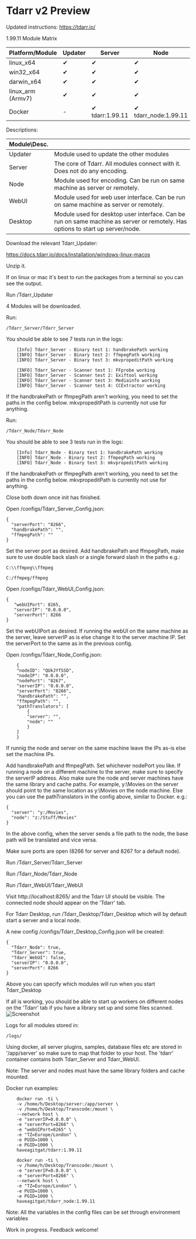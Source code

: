 # Tdarr v2 Preview

Updated instructions: https://tdarr.io/

1.99.11 Module Matrix

| Platform/Module      | Updater | Server | Node | WebUI | Desktop |
|----------------------|---------|--------|------|-------|---------|
| linux_x64            | ✔       | ✔      | ✔    | ✔     | ✔       |
| win32_x64            | ✔       | ✔      | ✔    | ✔     | ✔       |
| darwin_x64           | ✔       | ✔      | ✔    | ✔     | ✔       |
| linux_arm (Armv7) | ✔       | ✔      | ✔    |✔      | -       |
| Docker               | -       | ✔ tdarr:1.99.11| ✔ tdarr_node:1.99.11| ✔ tdarr:1.99.11| -       |

Descriptions:

| Module\Desc. |                                                                                                                                |
|--------------|--------------------------------------------------------------------------------------------------------------------------------|
| Updater      | Module used to update the other modules                                                                                        |
| Server       | The core of Tdarr. All modules connect with it. Does not do any encoding.                                                      |
| Node         | Module used for encoding. Can be run on same machine as server or remotely.                                                    |
| WebUI        | Module used for web user interface. Can be run on same machine as server or remotely.                                          |
| Desktop      | Module used for desktop user interface. Can be run on same machine as server or remotely. Has options to start up server/node. |


Download the relevant Tdarr_Updater:

https://docs.tdarr.io/docs/installation/windows-linux-macos

Unzip it.

If on linux or mac it's best to run the packages from a terminal so you can see the output. 

Run /Tdarr_Updater

4 Modules will be downloaded.

Run: 

    /Tdarr_Server/Tdarr_Server
    
You should be able to see 7 tests run in the logs:

        [Info] Tdarr_Server - Binary test 1: handbrakePath working
        [INFO] Tdarr_Server - Binary test 2: ffmpegPath working
        [INFO] Tdarr_Server - Binary test 3: mkvpropeditPath working

        [INFO] Tdarr_Server - Scanner test 1: FFprobe working
        [INFO] Tdarr_Server - Scanner test 2: Exiftool working
        [INFO] Tdarr_Server - Scanner test 3: Mediainfo working
        [INFO] Tdarr_Server - Scanner test 4: CCExtractor working

If the handbrakePath or ffmpegPath aren't working, you need to set the paths in the config below. mkvpropeditPath is currently not use for anything.

Run:

    /Tdarr_Node/Tdarr_Node
    
You should be able to see 3 tests run in the logs:

        [Info] Tdarr_Node - Binary test 1: handbrakePath working
        [INFO] Tdarr_Node - Binary test 2: ffmpegPath working
        [INFO] Tdarr_Node - Binary test 3: mkvpropeditPath working
        
If the handbrakePath or ffmpegPath aren't working, you need to set the paths in the config below. mkvpropeditPath is currently not use for anything.

Close both down once init has finished.

Open /configs/Tdarr_Server_Config.json:

    {
      "serverPort": "8266",
      "handbrakePath": "",
      "ffmpegPath": ""
    }

Set the server port as desired.
Add handbrakePath and ffmpegPath, make sure to use double back slash or a single forward slash in the paths e.g.:

    C:\\ffmpeg\\ffmpeg

    C:/ffmpeg/ffmpeg
    
Open /configs/Tdarr_WebUI_Config.json:    
    
    {
       "webUIPort": 8265,
       "serverIP": "0.0.0.0",
       "serverPort": 8266
    }
    
Set the webUIPort as desired. If running the webUI on the same machine as the server, leave serverIP as is else change it to the server machine IP. Set the serverPort
to the same as in the previous config.
    
Open /configs/Tdarr_Node_Config.json:

        {
        "nodeID": "QUkJYfSSD",
        "nodeIP": "0.0.0.0",
        "nodePort": "8267",
        "serverIP": "0.0.0.0",
        "serverPort": "8266",
        "handbrakePath": "",
        "ffmpegPath": "",
        "pathTranslators": [
            {
            "server": "",
            "node": ""
            }
        ]
        }
        
If runnig the node and server on the same machine leave the IPs as-is else set the machine IPs.


Add handbrakePath and ffmpegPath. Set whichever nodePort you like. If running a node on a different machine to the server,
make sure to specify the serverIP address. Also make sure the node and server machines have the same library and cache paths. For example,
y:\Movies on the server should point to the same location as y:\Movies on the node machine. Else you can use the pathTranslators
in the config above, similar to Docker. e.g.:

    {
      "server": "y:/Movies",
      "node": "z:/Stuff/Movies"
    }

In the above config, when the server sends a file path to the node, the base path will be translated and vice versa.

Make sure ports are open (8266 for server and 8267 for a default node).

Run /Tdarr_Server/Tdarr_Server

Run /Tdarr_Node/Tdarr_Node

Run /Tdarr_WebUI/Tdarr_WebUI

Visit http://localhost:8265/ and the Tdarr UI should be visible. The connected node should appear on the 'Tdarr' tab. 




For Tdarr Desktop, run /Tdarr_Desktop/Tdarr_Desktop which will by default start a server and a local node.

A new config /configs/Tdarr_Desktop_Config.json will be created:

    {
      "Tdarr_Node": true,
      "Tdarr_Server": true,
      "Tdarr_WebUI": false,
      "serverIP": "0.0.0.0",
      "serverPort": 8266
    }

Above you can specify which modules will run when you start Tdarr_Desktop

If all is working, you should be able to start up workers on different nodes on the 'Tdarr' tab if you have a library set up and some files scanned.
![Screenshot](https://i.imgur.com/4uxBkDy.png)

Logs for all modules stored in:

    /logs/

Using docker, all server plugins, samples, database files etc are stored in '/app/server' so make sure to map that folder to your host.
The 'tdarr' container contains both Tdarr_Server and Tdarr_WebUI.

Note: The server and nodes must have the same library folders and cache mounted.

Docker run examples:

        docker run -ti \
        -v /home/h/Desktop/server:/app/server \
        -v /home/h/Desktop/Transcode:/mount \
        --network host \
        -e "serverIP=0.0.0.0" \
        -e "serverPort=8266" \
        -e "webUIPort=8265" \
        -e "TZ=Europe/London" \
        -e PUID=1000 \
        -e PGID=1000 \
        haveagitgat/tdarr:1.99.11
        
        docker run -ti \
        -v /home/h/Desktop/Transcode:/mount \
        -e "serverIP=0.0.0.0" \
        -e "serverPort=8266" \
        --network host \
        -e "TZ=Europe/London" \
        -e PUID=1000 \
        -e PGID=1000 \
        haveagitgat/tdarr_node:1.99.11
        
Note: All the variables in the config files can be set through environment variables

Work in progress. Feedback welcome!










